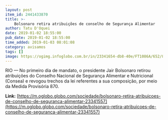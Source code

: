 ```yaml
---
layout: post
item_id: 2441433870
title: >-
    Bolsonaro retira atribuições de conselho de Segurança Alimentar
author: Tatu D'Oquei
date: 2019-01-02 18:55:00
pub_date: 2019-01-02 18:55:00
time_added: 2019-01-03 08:01:08
category: avisamos
tags: []
image: https://ogimg.infoglobo.com.br/in/23341654-db8-40e/FT1086A/652/80352043_RI-Rio-de-Janeiro-RJ-18-12-2018-Acao-da-Cidadania-recebe-ordem-de-despejo-de-predio-his.jpg
---
```


RIO — No primeiro dia de mandato, o presidente Jair Bolsonaro retirou atribuições do Conselho Nacional de Segurança Alimentar e Nutricional (Consea) e revogou trechos da lei referentes a sua composição, por meio da Medida Provisória 870.

**Link:** [https://m.oglobo.globo.com/sociedade/bolsonaro-retira-atribuicoes-de-conselho-de-seguranca-alimentar-23341557](https://m.oglobo.globo.com/sociedade/bolsonaro-retira-atribuicoes-de-conselho-de-seguranca-alimentar-23341557)

